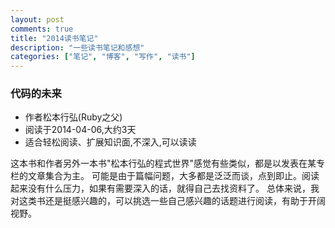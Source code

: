 ```yaml
---
layout: post
comments: true
title: "2014读书笔记"
description: "一些读书笔记和感想"
categories: ["笔记", "博客", "写作", "读书"]
---
```


### 代码的未来

* 作者松本行弘(Ruby之父)
* 阅读于2014-04-06,大约3天
* 适合轻松阅读、扩展知识面,不深入,可以读读

这本书和作者另外一本书"松本行弘的程式世界"感觉有些类似，都是以发表在某专栏的文章集合为主。
可能是由于篇幅问题，大多都是泛泛而谈，点到即止。阅读起来没有什么压力，如果有需要深入的话，就得自己去找资料了。
总体来说，我对这类书还是挺感兴趣的，可以挑选一些自己感兴趣的话题进行阅读，有助于开阔视野。



